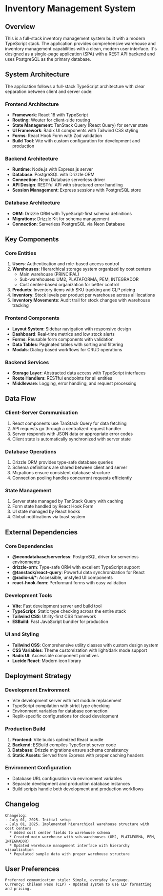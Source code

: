 # Inventory Management System

## Overview

This is a full-stack inventory management system built with a modern TypeScript stack. The application provides comprehensive warehouse and inventory management capabilities with a clean, modern user interface. It's designed as a single-page application (SPA) with a REST API backend and uses PostgreSQL as the primary database.

## System Architecture

The application follows a full-stack TypeScript architecture with clear separation between client and server code:

### Frontend Architecture
- **Framework**: React 18 with TypeScript
- **Routing**: Wouter for client-side routing
- **State Management**: TanStack Query (React Query) for server state
- **UI Framework**: Radix UI components with Tailwind CSS styling
- **Forms**: React Hook Form with Zod validation
- **Build Tool**: Vite with custom configuration for development and production

### Backend Architecture  
- **Runtime**: Node.js with Express.js server
- **Database**: PostgreSQL with Drizzle ORM
- **Connection**: Neon Database serverless driver
- **API Design**: RESTful API with structured error handling
- **Session Management**: Express sessions with PostgreSQL store

### Database Architecture
- **ORM**: Drizzle ORM with TypeScript-first schema definitions
- **Migrations**: Drizzle Kit for schema management
- **Connection**: Serverless PostgreSQL via Neon Database

## Key Components

### Core Entities
1. **Users**: Authentication and role-based access control
2. **Warehouses**: Hierarchical storage system organized by cost centers
   - Main warehouse (PRINCIPAL)
   - Sub-warehouses: UM2, PLATAFORMA, PEM, INTEGRADOR
   - Cost center-based organization for better control
3. **Products**: Inventory items with SKU tracking and CLP pricing
4. **Inventory**: Stock levels per product per warehouse across all locations
5. **Inventory Movements**: Audit trail for stock changes with warehouse tracking

### Frontend Components
- **Layout System**: Sidebar navigation with responsive design
- **Dashboard**: Real-time metrics and low stock alerts
- **Forms**: Reusable form components with validation
- **Data Tables**: Paginated tables with sorting and filtering
- **Modals**: Dialog-based workflows for CRUD operations

### Backend Services
- **Storage Layer**: Abstracted data access with TypeScript interfaces
- **Route Handlers**: RESTful endpoints for all entities
- **Middleware**: Logging, error handling, and request processing

## Data Flow

### Client-Server Communication
1. React components use TanStack Query for data fetching
2. API requests go through a centralized request handler
3. Server responds with JSON data or appropriate error codes
4. Client state is automatically synchronized with server state

### Database Operations
1. Drizzle ORM provides type-safe database queries
2. Schema definitions are shared between client and server
3. Migrations ensure consistent database structure
4. Connection pooling handles concurrent requests efficiently

### State Management
1. Server state managed by TanStack Query with caching
2. Form state handled by React Hook Form
3. UI state managed by React hooks
4. Global notifications via toast system

## External Dependencies

### Core Dependencies
- **@neondatabase/serverless**: PostgreSQL driver for serverless environments
- **drizzle-orm**: Type-safe ORM with excellent TypeScript support
- **@tanstack/react-query**: Powerful data synchronization for React
- **@radix-ui/***: Accessible, unstyled UI components
- **react-hook-form**: Performant forms with easy validation

### Development Tools
- **Vite**: Fast development server and build tool
- **TypeScript**: Static type checking across the entire stack
- **Tailwind CSS**: Utility-first CSS framework
- **ESBuild**: Fast JavaScript bundler for production

### UI and Styling
- **Tailwind CSS**: Comprehensive utility classes with custom design system
- **CSS Variables**: Theme customization with light/dark mode support
- **Radix UI**: Accessible component primitives
- **Lucide React**: Modern icon library

## Deployment Strategy

### Development Environment
- Vite development server with hot module replacement
- TypeScript compilation with strict type checking
- Environment variables for database connection
- Replit-specific configurations for cloud development

### Production Build
1. **Frontend**: Vite builds optimized React bundle
2. **Backend**: ESBuild compiles TypeScript server code
3. **Database**: Drizzle migrations ensure schema consistency
4. **Static Assets**: Served from Express with proper caching headers

### Environment Configuration
- Database URL configuration via environment variables
- Separate development and production database instances
- Build scripts handle both development and production workflows

## Changelog

```
Changelog:
- July 01, 2025. Initial setup
- July 01, 2025. Implemented hierarchical warehouse structure with cost centers
  * Added cost center fields to warehouse schema
  * Created main warehouse with sub-warehouses (UM2, PLATAFORMA, PEM, INTEGRADOR)
  * Updated warehouse management interface with hierarchy visualization
  * Populated sample data with proper warehouse structure
```

## User Preferences

```
Preferred communication style: Simple, everyday language.
Currency: Chilean Peso (CLP) - Updated system to use CLP formatting and pricing.
```